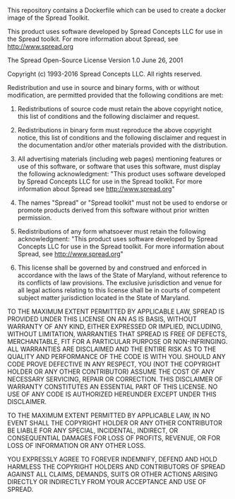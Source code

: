 This repository contains a Dockerfile which can be used to create a docker image of the Spread Toolkit.

This product uses software developed by Spread Concepts LLC for use in the Spread toolkit. For more information about Spread, see http://www.spread.org

The Spread Open-Source License
Version 1.0
June 26, 2001

Copyright (c) 1993-2016 Spread Concepts LLC. All rights reserved.

Redistribution and use in source and binary forms, with or without modification, are permitted provided that the following conditions are met:

1. Redistributions of source code must retain the above copyright notice, this list of conditions and the following disclaimer and request.

2. Redistributions in binary form must reproduce the above copyright notice, this list of conditions and the following disclaimer and request in the documentation and/or other materials provided with the distribution.

3. All advertising materials (including web pages) mentioning features or use of this software, or software that uses this software, must display the following acknowledgment: "This product uses software developed by Spread Concepts LLC for use in the Spread toolkit. For more information about Spread see http://www.spread.org"

4. The names "Spread" or "Spread toolkit" must not be used to endorse or promote products derived from this software without prior written permission.

5. Redistributions of any form whatsoever must retain the following acknowledgment:
"This product uses software developed by Spread Concepts LLC for use in the Spread toolkit. For more information about Spread, see http://www.spread.org"

6. This license shall be governed by and construed and enforced in accordance with the laws of the State of Maryland, without reference to its conflicts of law provisions. The exclusive jurisdiction and venue for all legal actions relating to this license shall be in courts of competent subject matter jurisdiction located in the State of Maryland.

TO THE MAXIMUM EXTENT PERMITTED BY APPLICABLE LAW, SPREAD IS PROVIDED UNDER THIS LICENSE ON AN AS IS BASIS, WITHOUT WARRANTY OF ANY KIND, EITHER EXPRESSED OR IMPLIED, INCLUDING, WITHOUT LIMITATION, WARRANTIES THAT SPREAD IS FREE OF DEFECTS, MERCHANTABLE, FIT FOR A PARTICULAR PURPOSE OR NON-INFRINGING. ALL WARRANTIES ARE DISCLAIMED AND THE ENTIRE RISK AS TO THE QUALITY AND PERFORMANCE OF THE CODE IS WITH YOU. SHOULD ANY CODE PROVE DEFECTIVE IN ANY RESPECT, YOU (NOT THE COPYRIGHT HOLDER OR ANY OTHER CONTRIBUTOR) ASSUME THE COST OF ANY NECESSARY SERVICING, REPAIR OR CORRECTION. THIS DISCLAIMER OF WARRANTY CONSTITUTES AN ESSENTIAL PART OF THIS LICENSE. NO USE OF ANY CODE IS AUTHORIZED HEREUNDER EXCEPT UNDER THIS DISCLAIMER.

TO THE MAXIMUM EXTENT PERMITTED BY APPLICABLE LAW, IN NO EVENT SHALL THE COPYRIGHT HOLDER OR ANY OTHER CONTRIBUTOR BE LIABLE FOR ANY SPECIAL, INCIDENTAL, INDIRECT, OR CONSEQUENTIAL DAMAGES FOR LOSS OF PROFITS, REVENUE, OR FOR LOSS OF INFORMATION OR ANY OTHER LOSS.

YOU EXPRESSLY AGREE TO FOREVER INDEMNIFY, DEFEND AND HOLD HARMLESS THE COPYRIGHT HOLDERS AND CONTRIBUTORS OF SPREAD AGAINST ALL CLAIMS, DEMANDS, SUITS OR OTHER ACTIONS ARISING DIRECTLY OR INDIRECTLY FROM YOUR ACCEPTANCE AND USE OF SPREAD.